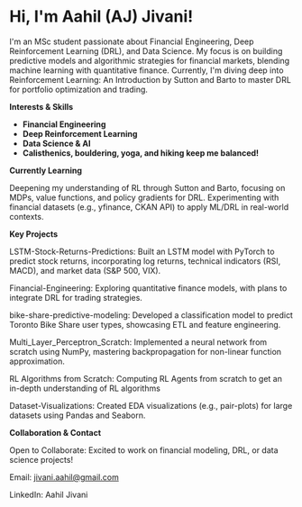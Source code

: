 # Hi, I'm Aahil (AJ) Jivani!

I'm an MSc student passionate about Financial Engineering, Deep Reinforcement Learning (DRL), and Data Science. My focus is on building predictive models and algorithmic strategies for financial markets, blending machine learning with quantitative finance. Currently, I'm diving deep into Reinforcement Learning: An Introduction by Sutton and Barto to master DRL for portfolio optimization and trading.

**Interests & Skills**

- **Financial Engineering**
- **Deep Reinforcement Learning**
- **Data Science & AI**
- **Calisthenics, bouldering, yoga, and hiking keep me balanced!**

**Currently Learning**

Deepening my understanding of RL through Sutton and Barto, focusing on MDPs, value functions, and policy gradients for DRL.
Experimenting with financial datasets (e.g., yfinance, CKAN API) to apply ML/DRL in real-world contexts.

**Key Projects**

LSTM-Stock-Returns-Predictions: Built an LSTM model with PyTorch to predict stock returns, incorporating log returns, technical indicators (RSI, MACD), and market data (S&P 500, VIX).

Financial-Engineering: Exploring quantitative finance models, with plans to integrate DRL for trading strategies.

bike-share-predictive-modeling: Developed a classification model to predict Toronto Bike Share user types, showcasing ETL and feature engineering.

Multi_Layer_Perceptron_Scratch: Implemented a neural network from scratch using NumPy, mastering backpropagation for non-linear function approximation.

RL Algorithms from Scratch: Computing RL Agents from scratch to get an in-depth understanding of RL algorithms

Dataset-Visualizations: Created EDA visualizations (e.g., pair-plots) for large datasets using Pandas and Seaborn.

**Collaboration & Contact**

Open to Collaborate: Excited to work on financial modeling, DRL, or data science projects!

Email: jivani.aahil@gmail.com

LinkedIn: Aahil Jivani


